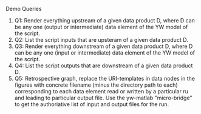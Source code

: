 Demo Queries

1. Q1: Render everything upstream of a given data product D, where D can be any one (output or intermediate) data element of the YW model of the script.
2. Q2: List the script inputs that are upsteram of a given data product D.
3. Q3: Render everything downstream of a given data product D, where D can be any one (input or intermediate) data element of the YW model of the script.
4. Q4: List the script outputs that are downstream of a given data product D.
5. Q5: Retrospective graph, replace the URI-templates in data nodes in the figures with concrete filename (minus the directory path to each) corresponding to each data element read or written by a particular ru and leading to particular output file. Use the yw-matlab "micro-bridge" to get the authoriative list of input and output files for the run.
